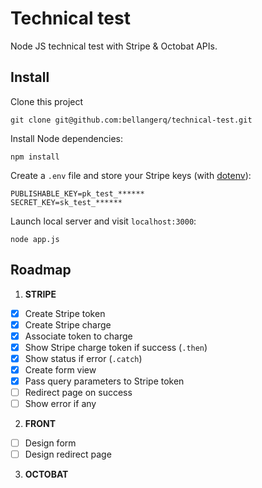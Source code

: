 # Technical test

Node JS technical test with Stripe & Octobat APIs.

## Install

Clone this project

```
git clone git@github.com:bellangerq/technical-test.git
```

Install Node dependencies:

```
npm install
```

Create a `.env` file and store your Stripe keys (with [dotenv](https://github.com/motdotla/dotenv)):

```
PUBLISHABLE_KEY=pk_test_******
SECRET_KEY=sk_test_******
```

Launch local server and visit `localhost:3000`:

```
node app.js
```

## Roadmap

1. **STRIPE**
  - [x] Create Stripe token
  - [x] Create Stripe charge
  - [x] Associate token to charge
  - [x] Show Stripe charge token if success (`.then`)
  - [x] Show status if error (`.catch`)
  - [x] Create form view
  - [x] Pass query parameters to Stripe token
  - [ ] Redirect page on success
  - [ ] Show error if any
2. **FRONT**
  - [ ] Design form
  - [ ] Design redirect page
3. **OCTOBAT**
